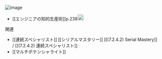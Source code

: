
![image](https://gyazo.com/3ae41ef098fbf2e28e38af3baf9fa683/thumb/1000)
- [[エンジニアの知的生産術]]p.238<img src='https://scrapbox.io/api/pages/nishio/nishio/icon' alt='nishio.icon' height="19.5"/>

関連
- [[連続スペシャリスト]] [[シリアルマスタリー]] [[(7.2.4.2) Serial Mastery]] / [[(7.2.4.2) 連続スペシャリスト]]
- [[マルチポテンシャライト]]
